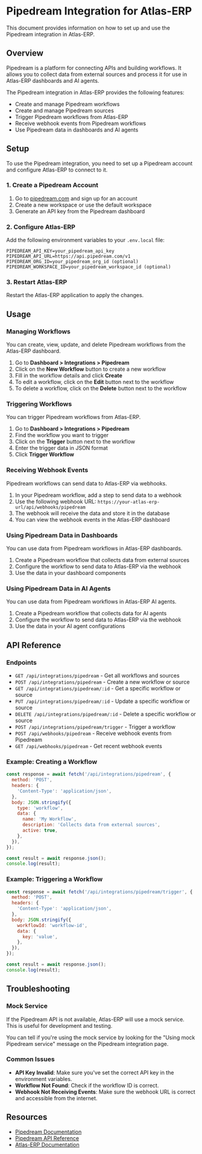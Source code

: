 # Pipedream Integration for Atlas-ERP

This document provides information on how to set up and use the Pipedream integration in Atlas-ERP.

## Overview

Pipedream is a platform for connecting APIs and building workflows. It allows you to collect data from external sources and process it for use in Atlas-ERP dashboards and AI agents.

The Pipedream integration in Atlas-ERP provides the following features:

- Create and manage Pipedream workflows
- Create and manage Pipedream sources
- Trigger Pipedream workflows from Atlas-ERP
- Receive webhook events from Pipedream workflows
- Use Pipedream data in dashboards and AI agents

## Setup

To use the Pipedream integration, you need to set up a Pipedream account and configure Atlas-ERP to connect to it.

### 1. Create a Pipedream Account

1. Go to [pipedream.com](https://pipedream.com) and sign up for an account
2. Create a new workspace or use the default workspace
3. Generate an API key from the Pipedream dashboard

### 2. Configure Atlas-ERP

Add the following environment variables to your `.env.local` file:

```
PIPEDREAM_API_KEY=your_pipedream_api_key
PIPEDREAM_API_URL=https://api.pipedream.com/v1
PIPEDREAM_ORG_ID=your_pipedream_org_id (optional)
PIPEDREAM_WORKSPACE_ID=your_pipedream_workspace_id (optional)
```

### 3. Restart Atlas-ERP

Restart the Atlas-ERP application to apply the changes.

## Usage

### Managing Workflows

You can create, view, update, and delete Pipedream workflows from the Atlas-ERP dashboard.

1. Go to **Dashboard > Integrations > Pipedream**
2. Click on the **New Workflow** button to create a new workflow
3. Fill in the workflow details and click **Create**
4. To edit a workflow, click on the **Edit** button next to the workflow
5. To delete a workflow, click on the **Delete** button next to the workflow

### Triggering Workflows

You can trigger Pipedream workflows from Atlas-ERP.

1. Go to **Dashboard > Integrations > Pipedream**
2. Find the workflow you want to trigger
3. Click on the **Trigger** button next to the workflow
4. Enter the trigger data in JSON format
5. Click **Trigger Workflow**

### Receiving Webhook Events

Pipedream workflows can send data to Atlas-ERP via webhooks.

1. In your Pipedream workflow, add a step to send data to a webhook
2. Use the following webhook URL: `https://your-atlas-erp-url/api/webhooks/pipedream`
3. The webhook will receive the data and store it in the database
4. You can view the webhook events in the Atlas-ERP dashboard

### Using Pipedream Data in Dashboards

You can use data from Pipedream workflows in Atlas-ERP dashboards.

1. Create a Pipedream workflow that collects data from external sources
2. Configure the workflow to send data to Atlas-ERP via the webhook
3. Use the data in your dashboard components

### Using Pipedream Data in AI Agents

You can use data from Pipedream workflows in Atlas-ERP AI agents.

1. Create a Pipedream workflow that collects data for AI agents
2. Configure the workflow to send data to Atlas-ERP via the webhook
3. Use the data in your AI agent configurations

## API Reference

### Endpoints

- `GET /api/integrations/pipedream` - Get all workflows and sources
- `POST /api/integrations/pipedream` - Create a new workflow or source
- `GET /api/integrations/pipedream/:id` - Get a specific workflow or source
- `PUT /api/integrations/pipedream/:id` - Update a specific workflow or source
- `DELETE /api/integrations/pipedream/:id` - Delete a specific workflow or source
- `POST /api/integrations/pipedream/trigger` - Trigger a workflow
- `POST /api/webhooks/pipedream` - Receive webhook events from Pipedream
- `GET /api/webhooks/pipedream` - Get recent webhook events

### Example: Creating a Workflow

```javascript
const response = await fetch('/api/integrations/pipedream', {
  method: 'POST',
  headers: {
    'Content-Type': 'application/json',
  },
  body: JSON.stringify({
    type: 'workflow',
    data: {
      name: 'My Workflow',
      description: 'Collects data from external sources',
      active: true,
    },
  }),
});

const result = await response.json();
console.log(result);
```

### Example: Triggering a Workflow

```javascript
const response = await fetch('/api/integrations/pipedream/trigger', {
  method: 'POST',
  headers: {
    'Content-Type': 'application/json',
  },
  body: JSON.stringify({
    workflowId: 'workflow-id',
    data: {
      key: 'value',
    },
  }),
});

const result = await response.json();
console.log(result);
```

## Troubleshooting

### Mock Service

If the Pipedream API is not available, Atlas-ERP will use a mock service. This is useful for development and testing.

You can tell if you're using the mock service by looking for the "Using mock Pipedream service" message on the Pipedream integration page.

### Common Issues

- **API Key Invalid**: Make sure you've set the correct API key in the environment variables.
- **Workflow Not Found**: Check if the workflow ID is correct.
- **Webhook Not Receiving Events**: Make sure the webhook URL is correct and accessible from the internet.

## Resources

- [Pipedream Documentation](https://pipedream.com/docs)
- [Pipedream API Reference](https://pipedream.com/docs/api/overview)
- [Atlas-ERP Documentation](https://atlas-erp.com/docs)
